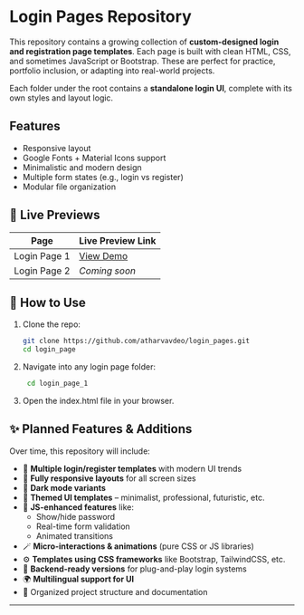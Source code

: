 # Login Pages Repository

This repository contains a growing collection of **custom-designed login and registration page templates**. Each page is built with clean HTML, CSS, and sometimes JavaScript or Bootstrap. These are perfect for practice, portfolio inclusion, or adapting into real-world projects.

Each folder under the root contains a **standalone login UI**, complete with its own styles and layout logic.

##  Features

- Responsive layout
- Google Fonts + Material Icons support
- Minimalistic and modern design
- Multiple form states (e.g., login vs register)
- Modular file organization

## 🔗 Live Previews

| Page            | Live Preview Link |
|-----------------|------------------|
| Login Page 1    | [View Demo](https://atharvavdeo.github.io/login_pages/login_page_1) |
| Login Page 2    | _Coming soon_    |


## 🚀 How to Use

1. Clone the repo:
   ```bash
   git clone https://github.com/atharvavdeo/login_pages.git
   cd login_page
2. Navigate into any login page folder:
   ```bash
    cd login_page_1
4. Open the index.html file in your browser.

 ## ✨ Planned Features & Additions

Over time, this repository will include:

- 🔐 **Multiple login/register templates** with modern UI trends  
- 📱 **Fully responsive layouts** for all screen sizes  
- 🌙 **Dark mode variants**  
- 🎨 **Themed UI templates** – minimalist, professional, futuristic, etc.  
- 🧠 **JS-enhanced features** like:
  - Show/hide password
  - Real-time form validation
  - Animated transitions
- 🪄 **Micro-interactions & animations** (pure CSS or JS libraries)  
- ⚙️ **Templates using CSS frameworks** like Bootstrap, TailwindCSS, etc.  
- 🔧 **Backend-ready versions** for plug-and-play login systems  
- 🌍 **Multilingual support for UI**  
- 📂 Organized project structure and documentation  

---


  
